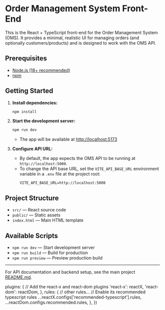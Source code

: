 # Order Management System Front-End

This is the React + TypeScript front-end for the Order Management System (OMS). It provides a minimal, realistic UI for managing orders (and optionally customers/products) and is designed to work with the OMS API.

## Prerequisites
- [Node.js (18+ recommended)](https://nodejs.org/)
- [npm](https://www.npmjs.com/)

## Getting Started

1. **Install dependencies:**
   ```sh
   npm install
   ```
2. **Start the development server:**
   ```sh
   npm run dev
   ```
   - The app will be available at [http://localhost:5173](http://localhost:5173)

3. **Configure API URL:**
   - By default, the app expects the OMS API to be running at `http://localhost:5000`.
   - To change the API base URL, set the `VITE_API_BASE_URL` environment variable in a `.env` file at the project root:
     ```env
     VITE_API_BASE_URL=http://localhost:5000
     ```

## Project Structure
- `src/` — React source code
- `public/` — Static assets
- `index.html` — Main HTML template

## Available Scripts
- `npm run dev` — Start development server
- `npm run build` — Build for production
- `npm run preview` — Preview production build

---

For API documentation and backend setup, see the main project [README.md](../README.md).

  plugins: {
    // Add the react-x and react-dom plugins
    'react-x': reactX,
    'react-dom': reactDom,
  },
  rules: {
    // other rules...
    // Enable its recommended typescript rules
    ...reactX.configs['recommended-typescript'].rules,
    ...reactDom.configs.recommended.rules,
  },
})
```
